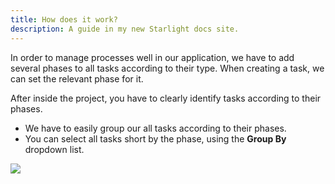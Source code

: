 ```yaml
---
title: How does it work?
description: A guide in my new Starlight docs site.
---
```


In order to manage processes well in our application, we have to add several phases to all tasks according to their type. When creating a task, we can set the relevant phase for it.

After inside the project, you have to clearly identify tasks according to their phases.

- We have to easily group our all tasks according to their phases.
- You can select all tasks short by the phase, using the **Group By** dropdown list.

<img src="/task_status.png" >
